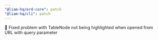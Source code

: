 ```yaml
---
"@liam-hq/erd-core": patch
"@liam-hq/cli": patch
---
```


🐛 Fixed problem with TableNode not being highlighted when opened from URL with query parameter
